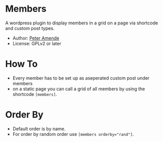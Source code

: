 # Members

A wordpress plugin to display members in a grid on a page via shortcode and custom post types.

* Author: [Peter Amende](http://zutrinken.com/)
* License: GPLv2 or later

# How To

* Every member has to be set up as aseperated custom post under members
* on a static page you can call a grid of all members by using the shortcode ````[members]````.

# Order By

* Default order is by name.
* For order by random order use ````[members orderby="rand"]````.
